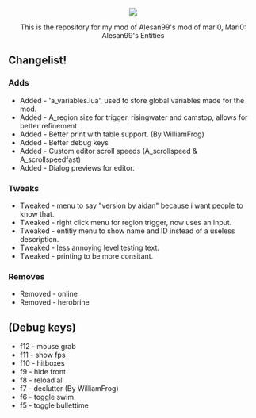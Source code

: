 <p align="center"><img src="https://i.imgur.com/U5xzR1h.png"></p>
<p align="center">This is the repository for my mod of Alesan99's mod of mari0, Mari0: Alesan99's Entities</p>

## Changelist!
### Adds
- Added - 'a_variables.lua', used to store global variables made for the mod.
- Added - A_region size for trigger, risingwater and camstop, allows for better refinement.
- Added - Better print with table support. (By WilliamFrog)
- Added - Better debug keys
- Added - Custom editor scroll speeds (A_scrollspeed & A_scrollspeedfast)
- Added - Dialog previews for editor.
### Tweaks
- Tweaked - menu to say "version by aidan" because i want people to know that.
- Tweaked - right click menu for region trigger, now uses an input.
- Tweaked - entitiy menu to show name and ID instead of a useless description.
- Tweaked - less annoying level testing text.
- Tweaked - printing to be more consitant.
### Removes
- Removed - online
- Removed - herobrine

## (Debug keys)
- f12 - mouse grab
- f11 - show fps
- f10 - hitboxes
- f9 - hide front
- f8 - reload all
- f7 - declutter (By WilliamFrog)
- f6 - toggle swim
- f5 - toggle bullettime
